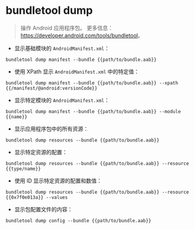 # bundletool dump

> 操作 Android 应用程序包。
> 更多信息：<https://developer.android.com/tools/bundletool>。

- 显示基础模块的 `AndroidManifest.xml`：

`bundletool dump manifest --bundle {{path/to/bundle.aab}}`

- 使用 XPath 显示 `AndroidManifest.xml` 中的特定值：

`bundletool dump manifest --bundle {{path/to/bundle.aab}} --xpath {{/manifest/@android:versionCode}}`

- 显示特定模块的 `AndroidManifest.xml`：

`bundletool dump manifest --bundle {{path/to/bundle.aab}} --module {{name}}`

- 显示应用程序包中的所有资源：

`bundletool dump resources --bundle {{path/to/bundle.aab}}`

- 显示特定资源的配置：

`bundletool dump resources --bundle {{path/to/bundle.aab}} --resource {{type/name}}`

- 使用 ID 显示特定资源的配置和数值：

`bundletool dump resources --bundle {{path/to/bundle.aab}} --resource {{0x7f0e013a}} --values`

- 显示包配置文件的内容：

`bundletool dump config --bundle {{path/to/bundle.aab}}`